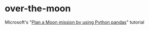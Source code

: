 # over-the-moon
Microsoft's "[Plan a Moon mission by using Python pandas](https://docs.microsoft.com/en-us/learn/modules/plan-moon-mission-using-python-pandas/)" tutorial
